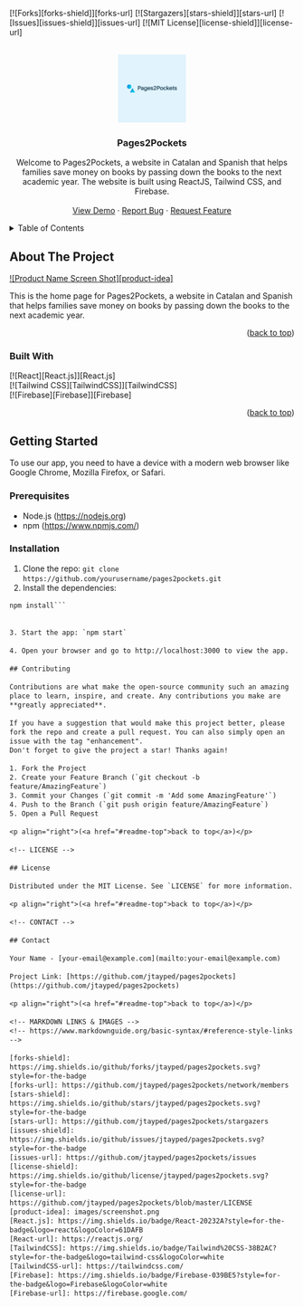 <a name="readme-top"></a>

<!-- PROJECT SHIELDS -->
<!--
*** I'm using markdown "reference style" links for readability.
*** Reference links are enclosed in brackets [ ] instead of parentheses ( ).
*** See the bottom of this document for the declaration of the reference variables
*** for contributors-url, forks-url, etc. This is an optional, concise syntax you may use.
*** https://www.markdownguide.org/basic-syntax/#reference-style-links
-->

[![Forks][forks-shield]][forks-url]
[![Stargazers][stars-shield]][stars-url]
[![Issues][issues-shield]][issues-url]
[![MIT License][license-shield]][license-url]

<!-- PROJECT LOGO -->
<br />
<div align="center">
  <a href="https://github.com/jtayped/pages2pockets">
    <img src="https://github.com/jtayped/pages2pockets/blob/6e94495f2e640578a0223231dcccc0790cd12065/src/assets/images/branding/default.png" alt="Logo" width="120" height="120">
  </a>

  <h3 align="center">Pages2Pockets</h3>

  <p align="center">
    Welcome to Pages2Pockets, a website in Catalan and Spanish that helps families save money on books by passing down the books to the next academic year. The website is built using ReactJS, Tailwind CSS, and Firebase.
    <br />
    <br />
    <a href="https://example.com">View Demo</a>
    ·
    <a href="https://github.com/jtayped/pages2pockets/issues">Report Bug</a>
    ·
    <a href="https://github.com/jtayped/pages2pockets/issues">Request Feature</a>
  </p>
</div>

<!-- TABLE OF CONTENTS -->
<details>
  <summary>Table of Contents</summary>
  <ol>
    <li>
      <a href="#about-the-project">About The Project</a>
      <ul>
        <li><a href="#built-with">Built With</a></li>
      </ul>
    </li>
    <li>
      <a href="#getting-started">Getting Started</a>
      <ul>
        <li><a href="#prerequisites">Prerequisites</a></li>
        <li><a href="#installation">Installation</a></li>
      </ul>
    </li>
    <li><a href="#contributing">Contributing</a></li>
    <li><a href="#license">License</a></li>
    <li><a href="#contact">Contact</a></li>
  </ol>
</details>

<!-- ABOUT THE PROJECT -->

## About The Project

[![Product Name Screen Shot][product-idea]](https://github.com/jtayped/pages2pockets)

This is the home page for Pages2Pockets, a website in Catalan and Spanish that helps families save money on books by passing down the books to the next academic year.

<p align="right">(<a href="#readme-top">back to top</a>)</p>

### Built With

[![React][React.js]][React.js]<br/>
[![Tailwind CSS][TailwindCSS]][TailwindCSS]<br/>
[![Firebase][Firebase]][Firebase]<br/>

<p align="right">(<a href="#readme-top">back to top</a>)</p>

<!-- GETTING STARTED -->

## Getting Started

To use our app, you need to have a device with a modern web browser like Google Chrome, Mozilla Firefox, or Safari.

### Prerequisites

- Node.js (https://nodejs.org)
- npm (https://www.npmjs.com/)

### Installation

1. Clone the repo: `git clone https://github.com/yourusername/pages2pockets.git`
2. Install the dependencies:

````cd pages2pockets
npm install```


3. Start the app: `npm start`

4. Open your browser and go to http://localhost:3000 to view the app.

## Contributing

Contributions are what make the open-source community such an amazing place to learn, inspire, and create. Any contributions you make are **greatly appreciated**.

If you have a suggestion that would make this project better, please fork the repo and create a pull request. You can also simply open an issue with the tag "enhancement".
Don't forget to give the project a star! Thanks again!

1. Fork the Project
2. Create your Feature Branch (`git checkout -b feature/AmazingFeature`)
3. Commit your Changes (`git commit -m 'Add some AmazingFeature'`)
4. Push to the Branch (`git push origin feature/AmazingFeature`)
5. Open a Pull Request

<p align="right">(<a href="#readme-top">back to top</a>)</p>

<!-- LICENSE -->

## License

Distributed under the MIT License. See `LICENSE` for more information.

<p align="right">(<a href="#readme-top">back to top</a>)</p>

<!-- CONTACT -->

## Contact

Your Name - [your-email@example.com](mailto:your-email@example.com)

Project Link: [https://github.com/jtayped/pages2pockets](https://github.com/jtayped/pages2pockets)

<p align="right">(<a href="#readme-top">back to top</a>)</p>

<!-- MARKDOWN LINKS & IMAGES -->
<!-- https://www.markdownguide.org/basic-syntax/#reference-style-links -->

[forks-shield]: https://img.shields.io/github/forks/jtayped/pages2pockets.svg?style=for-the-badge
[forks-url]: https://github.com/jtayped/pages2pockets/network/members
[stars-shield]: https://img.shields.io/github/stars/jtayped/pages2pockets.svg?style=for-the-badge
[stars-url]: https://github.com/jtayped/pages2pockets/stargazers
[issues-shield]: https://img.shields.io/github/issues/jtayped/pages2pockets.svg?style=for-the-badge
[issues-url]: https://github.com/jtayped/pages2pockets/issues
[license-shield]: https://img.shields.io/github/license/jtayped/pages2pockets.svg?style=for-the-badge
[license-url]: https://github.com/jtayped/pages2pockets/blob/master/LICENSE
[product-idea]: images/screenshot.png
[React.js]: https://img.shields.io/badge/React-20232A?style=for-the-badge&logo=react&logoColor=61DAFB
[React-url]: https://reactjs.org/
[TailwindCSS]: https://img.shields.io/badge/Tailwind%20CSS-38B2AC?style=for-the-badge&logo=tailwind-css&logoColor=white
[TailwindCSS-url]: https://tailwindcss.com/
[Firebase]: https://img.shields.io/badge/Firebase-039BE5?style=for-the-badge&logo=Firebase&logoColor=white
[Firebase-url]: https://firebase.google.com/
````
